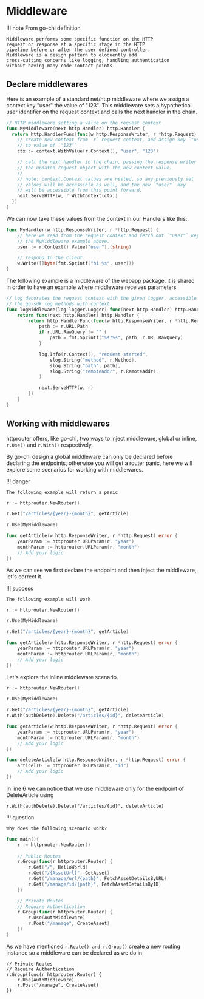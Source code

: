 # Middleware

!!! note
    From go-chi definition

    Middleware performs some specific function on the HTTP 
    request or response at a specific stage in the HTTP 
    pipeline before or after the user defined controller. 
    Middleware is a design pattern to eloquently add 
    cross-cutting concerns like logging, handling authentication 
    without having many code contact points.

## Declare middlewares

Here is an example of a standard net/http middleware
where we assign a context key "user" the value of "123". 
This middleware sets a hypothetical user identifier on 
the request context and calls the next handler in the chain.

```go
// HTTP middleware setting a value on the request context
func MyMiddleware(next http.Handler) http.Handler {
  return http.HandlerFunc(func(w http.ResponseWriter, r *http.Request) {
    // create new context from `r` request context, and assign key `"user"`
    // to value of `"123"`
    ctx := context.WithValue(r.Context(), "user", "123")

    // call the next handler in the chain, passing the response writer and
    // the updated request object with the new context value.
    //
    // note: context.Context values are nested, so any previously set
    // values will be accessible as well, and the new `"user"` key
    // will be accessible from this point forward.
    next.ServeHTTP(w, r.WithContext(ctx))
  })
}
```

We can now take these values from the context in our Handlers like this:

```go
func MyHandler(w http.ResponseWriter, r *http.Request) {
    // here we read from the request context and fetch out `"user"` key set in
    // the MyMiddleware example above.
    user := r.Context().Value("user").(string)

    // respond to the client
    w.Write([]byte(fmt.Sprintf("hi %s", user)))
}
```

The following example is a middleware of the webapp package, 
it is shared in order to have an example where middleware 
receives parameters

```go
// log decorates the request context with the given logger, accessible via
// the go-sdk log methods with context.
func logMiddleware(log logger.Logger) func(next http.Handler) http.Handler {
	return func(next http.Handler) http.Handler {
		return http.HandlerFunc(func(w http.ResponseWriter, r *http.Request) {
			path := r.URL.Path
			if r.URL.RawQuery != "" {
				path = fmt.Sprintf("%s?%s", path, r.URL.RawQuery)
			}

			log.Info(r.Context(), "request started",
				slog.String("method", r.Method),
				slog.String("path", path),
				slog.String("remoteaddr", r.RemoteAddr),
			)

			next.ServeHTTP(w, r)
		})
	}
}
```

## Working with middlewares

httprouter offers, like go-chi, two ways to inject middleware, 
global or inline, `r.Use()` and `r.With()` respectively.

By go-chi design a global middleware can only be declared before 
declaring the endpoints, otherwise you will get a router panic, 
here we will explore some scenarios for working with middlewares.

!!! danger

    The following example will return a panic

```go
r := httprouter.NewRouter()

r.Get("/articles/{year}-{month}", getArticle)

r.Use(MyMiddleware)

func getArticle(w http.ResponseWriter, r *http.Request) error {
    yearParam := httprouter.URLParam(r, "year")
    monthParam := httprouter.URLParam(r, "month")
    // Add your logic
})
```

As we can see we first declare the endpoint and then inject 
the middleware, let's correct it.

!!! success

    The following example will work

```go
r := httprouter.NewRouter()

r.Use(MyMiddleware)

r.Get("/articles/{year}-{month}", getArticle)

func getArticle(w http.ResponseWriter, r *http.Request) error {
    yearParam := httprouter.URLParam(r, "year")
    monthParam := httprouter.URLParam(r, "month")
    // Add your logic
})
```

Let's explore the inline middleware scenario.

```go hl_lines="6"
r := httprouter.NewRouter()

r.Use(MyMiddleware)

r.Get("/articles/{year}-{month}", getArticle)
r.With(authDelete).Delete("/articles/{id}", deleteArticle)

func getArticle(w http.ResponseWriter, r *http.Request) error {
    yearParam := httprouter.URLParam(r, "year")
    monthParam := httprouter.URLParam(r, "month")
    // Add your logic
})

func deleteArticle(w http.ResponseWriter, r *http.Request) error {
    articelID := httprouter.URLParam(r, "id")
    // Add your logic
})
```

In line 6 we can notice that we use middleware only for 
the endpoint of DeleteArticle using

    r.With(authDelete).Delete("/articles/{id}", deleteArticle)


!!! question

    Why does the following scenario work?

```go hl_lines="15"
func main(){
    r := httprouter.NewRouter()
    
    // Public Routes
    r.Group(func(r httprouter.Router) {
        r.Get("/", HelloWorld)
        r.Get("/{AssetUrl}", GetAsset)
        r.Get("/manage/url/{path}", FetchAssetDetailsByURL)
        r.Get("/manage/id/{path}", FetchAssetDetailsByID)
    })

    // Private Routes
    // Require Authentication
    r.Group(func(r httprouter.Router) {
        r.Use(AuthMiddleware)
        r.Post("/manage", CreateAsset)
    })
}
```

As we have mentioned `r.Route() and r.Group()` create 
a new routing instance so a middleware can be declared as we do in

    // Private Routes
    // Require Authentication
    r.Group(func(r httprouter.Router) {
        r.Use(AuthMiddleware)
        r.Post("/manage", CreateAsset)
    })
